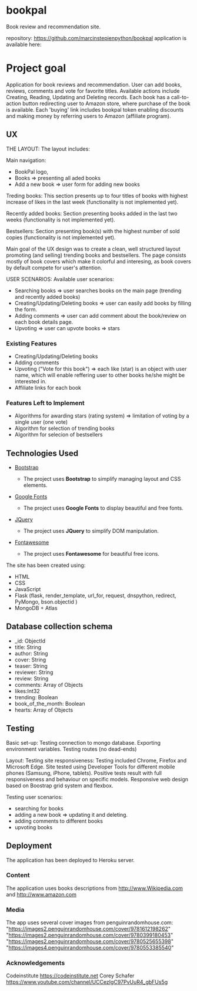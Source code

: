 # bookpal

Book review and recommendation site.

repository: https://github.com/marcinstepienpython/bookpal
application is available here:

# Project goal

Application for book reviews and recommendation. User can add books, reviews, comments and vote for favorite titles. Available actions include Creating, Reading, Updating and Deleting records. Each book has a call-to-action button redirecting user to Amazon store, where purchase of the book is available. Each 'buying' link includes bookpal token enabling discounts and making money by referring users to Amazon (affiliate program).

## UX

THE LAYOUT:
The layout includes:

Main navigation:

- BookPal logo,
- Books => presenting all aded books
- Add a new book => user form for adding new books

Treding books:
This section presents up to four titles of books with highest increase of likes in the last week (functionality is not implemented yet).

Recently added books:
Section presenting books added in the last two weeks (functionality is not implemented yet).

Bestsellers:
Section presenting book(s) with the highest number of sold copies (functionality is not implemented yet).

Main goal of the UX design was to create a clean, well structured layout promoting (and selling) trending books and bestsellers. The page consists mostly of book covers which make it colorful and interesing, as book covers by default compete for user's attention.

USER SCENARIOS:
Available user scenarios:

- Searching books => user searches books on the main page (trending and recently added books)
- Creating/Updating/Deleting books => user can easily add books by filling the form.
- Adding comments => user can add comment about the book/review on each book details page.
- Upvoting => user can upvote books => stars

### Existing Features

- Creating/Updating/Deleting books
- Adding comments
- Upvoting ("Vote for this book") => each like (star) is an object with user name, which will enable reffering user to other books he/she might be interested in.
- Affiliate links for each book

### Features Left to Implement

- Algorithms for awarding stars (rating system) => limitation of voting by a single user (one vote)
- Algorithm for selection of trending books
- Algorithm for selecion of bestsellers

## Technologies Used

- [Bootstrap](https://getbootstrap.com/)

  - The project uses **Bootstrap** to simplify managing layout and CSS elements.

- [Google Fonts](https://fonts.google.com/)

  - The project uses **Google Fonts** to display beautiful and free fonts.

- [JQuery](https://jquery.com)

  - The project uses **JQuery** to simplify DOM manipulation.

- [Fontawesome](https://fontawesome.com/)
  - The project uses **Fontawesome** for beautiful free icons.

The site has been created using:

- HTML
- CSS
- JavaScript
- Flask (flask, render_template, url_for, request, dnspython, redirect, PyMongo, bson.objectid )
- MongoDB + Atlas

## Database collection schema

- \_id: ObjectId
- title: String
- author: String
- cover: String
- teaser: String
- reviewer: String
- review: String
- comments: Array of Objects
- likes:Int32
- trending: Boolean
- book_of_the_month: Boolean
- hearts: Array of Objects

## Testing

Basic set-up:
Testing connection to mongo database. Exporting environment variables. Testing routes (no dead-ends)

Layout:
Testing site responsiveness:
Testing included Chrome, Firefox and Microsoft Edge. Site tested using Developer Tools for different mobile phones (Samsung, iPhone, tablets). Positive tests result with full responsiveness and behaviour on specific models. Responsive web design based on Boostrap grid system and flexbox.

Testing user scenarios:

- searching for books
- adding a new book => updating it and deleting.
- adding comments to different books
- upvoting books

## Deployment

The application has been deployed to Heroku server.

### Content

The application uses books descriptions from http://www.Wikipedia.com and http://www.amazon.com

### Media

The app uses several cover images from penguinrandomhouse.com:
"https://images2.penguinrandomhouse.com/cover/9781612198262"
"https://images2.penguinrandomhouse.com/cover/9780399180453"
"https://images2.penguinrandomhouse.com/cover/9780525655398"
"https://images4.penguinrandomhouse.com/cover/9780553385540"

### Acknowledgements

Codeinstitute https://codeinstitute.net
Corey Schafer https://www.youtube.com/channel/UCCezIgC97PvUuR4_gbFUs5g
